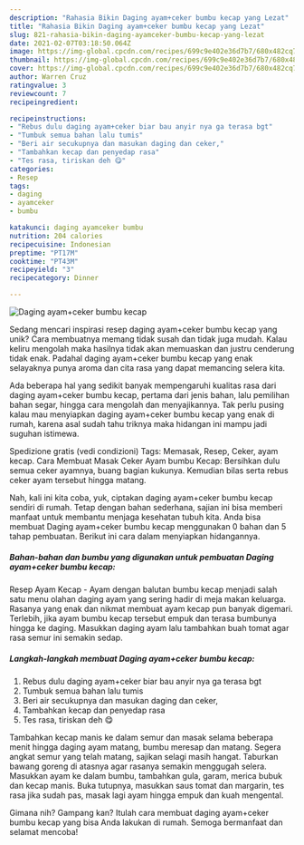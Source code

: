 ```yaml
---
description: "Rahasia Bikin Daging ayam+ceker bumbu kecap yang Lezat"
title: "Rahasia Bikin Daging ayam+ceker bumbu kecap yang Lezat"
slug: 821-rahasia-bikin-daging-ayamceker-bumbu-kecap-yang-lezat
date: 2021-02-07T03:18:50.064Z
image: https://img-global.cpcdn.com/recipes/699c9e402e36d7b7/680x482cq70/daging-ayamceker-bumbu-kecap-foto-resep-utama.jpg
thumbnail: https://img-global.cpcdn.com/recipes/699c9e402e36d7b7/680x482cq70/daging-ayamceker-bumbu-kecap-foto-resep-utama.jpg
cover: https://img-global.cpcdn.com/recipes/699c9e402e36d7b7/680x482cq70/daging-ayamceker-bumbu-kecap-foto-resep-utama.jpg
author: Warren Cruz
ratingvalue: 3
reviewcount: 7
recipeingredient:

recipeinstructions:
- "Rebus dulu daging ayam+ceker biar bau anyir nya ga terasa bgt"
- "Tumbuk semua bahan lalu tumis"
- "Beri air secukupnya dan masukan daging dan ceker,"
- "Tambahkan kecap dan penyedap rasa"
- "Tes rasa, tiriskan deh 😋"
categories:
- Resep
tags:
- daging
- ayamceker
- bumbu

katakunci: daging ayamceker bumbu 
nutrition: 204 calories
recipecuisine: Indonesian
preptime: "PT17M"
cooktime: "PT43M"
recipeyield: "3"
recipecategory: Dinner

---
```



![Daging ayam+ceker bumbu kecap](https://img-global.cpcdn.com/recipes/699c9e402e36d7b7/680x482cq70/daging-ayamceker-bumbu-kecap-foto-resep-utama.jpg)

Sedang mencari inspirasi resep daging ayam+ceker bumbu kecap yang unik? Cara membuatnya memang tidak susah dan tidak juga mudah. Kalau keliru mengolah maka hasilnya tidak akan memuaskan dan justru cenderung tidak enak. Padahal daging ayam+ceker bumbu kecap yang enak selayaknya punya aroma dan cita rasa yang dapat memancing selera kita.

Ada beberapa hal yang sedikit banyak mempengaruhi kualitas rasa dari daging ayam+ceker bumbu kecap, pertama dari jenis bahan, lalu pemilihan bahan segar, hingga cara mengolah dan menyajikannya. Tak perlu pusing kalau mau menyiapkan daging ayam+ceker bumbu kecap yang enak di rumah, karena asal sudah tahu triknya maka hidangan ini mampu jadi suguhan istimewa.

Spedizione gratis (vedi condizioni) Tags: Memasak, Resep, Ceker, ayam kecap. Cara Membuat Masak Ceker Ayam bumbu Kecap: Bersihkan dulu semua ceker ayamnya, buang bagian kukunya. Kemudian bilas serta rebus ceker ayam tersebut hingga matang.


Nah, kali ini kita coba, yuk, ciptakan daging ayam+ceker bumbu kecap sendiri di rumah. Tetap dengan bahan sederhana, sajian ini bisa memberi manfaat untuk membantu menjaga kesehatan tubuh kita. Anda bisa membuat Daging ayam+ceker bumbu kecap menggunakan 0 bahan dan 5 tahap pembuatan. Berikut ini cara dalam menyiapkan hidangannya.

<!--inarticleads1-->

##### Bahan-bahan dan bumbu yang digunakan untuk pembuatan Daging ayam+ceker bumbu kecap:



Resep Ayam Kecap - Ayam dengan balutan bumbu kecap menjadi salah satu menu olahan daging ayam yang sering hadir di meja makan keluarga. Rasanya yang enak dan nikmat membuat ayam kecap pun banyak digemari. Terlebih, jika ayam bumbu kecap tersebut empuk dan terasa bumbunya hingga ke daging. Masukkan daging ayam lalu tambahkan buah tomat agar rasa semur ini semakin sedap. 

<!--inarticleads2-->

##### Langkah-langkah membuat Daging ayam+ceker bumbu kecap:

1. Rebus dulu daging ayam+ceker biar bau anyir nya ga terasa bgt
1. Tumbuk semua bahan lalu tumis
1. Beri air secukupnya dan masukan daging dan ceker,
1. Tambahkan kecap dan penyedap rasa
1. Tes rasa, tiriskan deh 😋


Tambahkan kecap manis ke dalam semur dan masak selama beberapa menit hingga daging ayam matang, bumbu meresap dan matang. Segera angkat semur yang telah matang, sajikan selagi masih hangat. Taburkan bawang goreng di atasnya agar rasanya semakin menggugah selera. Masukkan ayam ke dalam bumbu, tambahkan gula, garam, merica bubuk dan kecap manis. Buka tutupnya, masukkan saus tomat dan margarin, tes rasa jika sudah pas, masak lagi ayam hingga empuk dan kuah mengental. 

Gimana nih? Gampang kan? Itulah cara membuat daging ayam+ceker bumbu kecap yang bisa Anda lakukan di rumah. Semoga bermanfaat dan selamat mencoba!
